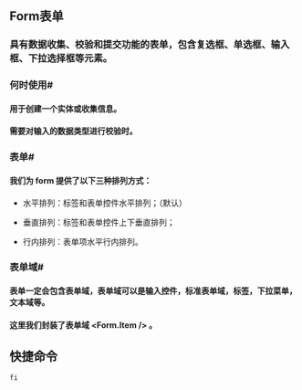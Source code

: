 ## Form表单
### 具有数据收集、校验和提交功能的表单，包含复选框、单选框、输入框、下拉选择框等元素。

### 何时使用#
#### 用于创建一个实体或收集信息。

#### 需要对输入的数据类型进行校验时。

### 表单#
<!--
 * @Autor: za-wangxuezhong
 * @Date: 2020-10-19 15:43:03
 * @LastEditors: za-wangxuezhong
 * @LastEditTime: 2020-10-19 16:51:23
 * @Description:
 * @ToDo:
 * @JiraID: SOMPO-
-->
#### 我们为 form 提供了以下三种排列方式：

- 水平排列：标签和表单控件水平排列；（默认）

- 垂直排列：标签和表单控件上下垂直排列；

- 行内排列：表单项水平行内排列。

### 表单域#
#### 表单一定会包含表单域，表单域可以是输入控件，标准表单域，标签，下拉菜单，文本域等。

#### 这里我们封装了表单域 <Form.Item /> 。
## 快捷命令

```javascript
fi
```

<div style="display:none">
    "Print to console": {
            "prefix": "fi",
            "body": [
                "<Form.Item>",
                "    {getFieldDecorator('username', {",
                "    rules: [{ required: true, message: 'Please input your username!' }],",
                "    })(",
                "    <Input",
                "        prefix={<Icon type='user' style={{ color: 'rgba(0,0,0,.25)' }} />}",
                "        placeholder='Username'",
                "    />,",
                "    )}",
                "</Form.Item>"
            ],
            "description": "Log output to Form.Item"
}
</div>
